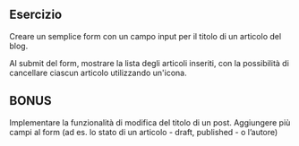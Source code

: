 ## Esercizio

Creare un semplice form con un campo input per il titolo di un articolo del blog.

Al submit del form, mostrare la lista degli articoli inseriti, con la possibilità di cancellare ciascun articolo utilizzando un'icona.

## BONUS

Implementare la funzionalità di modifica del titolo di un post.
Aggiungere più campi al form (ad es. lo stato di un articolo - draft, published - o l’autore)
